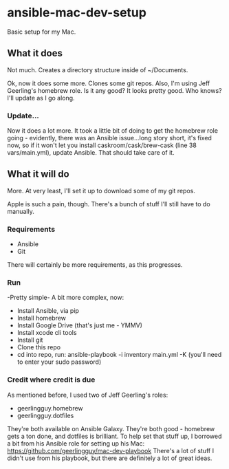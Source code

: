 # ansible-mac-dev-setup
Basic setup for my Mac.

## What it does
Not much. Creates a directory structure inside of ~/Documents.

Ok, now it does some more. Clones some git repos. Also, I'm using Jeff Geerling's homebrew role. Is it any good? It 
looks pretty good. Who knows? I'll update as I go along.

### Update...
Now it does a lot more. It took a little bit of doing to get the homebrew role going - evidently, there was an Ansible 
issue...long story short, it's fixed now, so if it won't let you install caskroom/cask/brew-cask 
(line 38 vars/main.yml), update Ansible. That should take care of it.

## What it will do
More. At very least, I'll set it up to download some of my git repos.

Apple is such a pain, though. There's a bunch of stuff I'll still have to do
manually.

### Requirements
- Ansible
- Git

There will certainly be more requirements, as this progresses.

### Run
-Pretty simple- A bit more complex, now:

- Install Ansible, via pip
- Install homebrew
- Install Google Drive (that's just me - YMMV)
- Install xcode cli tools
- Install git
- Clone this repo
- cd into repo, run:
    ansible-playbook -i inventory main.yml -K (you'll need to enter your sudo password)
    
### Credit where credit is due
As mentioned before, I used two of Jeff Geerling's roles:
- geerlingguy.homebrew
- geerlingguy.dotfiles

They're both available on Ansible Galaxy. They're both good - homebrew gets a ton done, and dotfiles is brilliant.
To help set that stuff up, I borrowed a bit from his Ansible role for setting up his Mac:
https://github.com/geerlingguy/mac-dev-playbook
There's a lot of stuff I didn't use from his playbook, but there are definitely a lot of great ideas.

